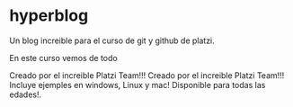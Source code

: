 # hyperblog
Un blog increible para el curso de git y github de platzi. 

En este curso vemos de todo


Creado por el increible Platzi Team!!!
Creado por el increible Platzi Team!!!
Incluye ejemples en windows, Linux y mac!
Disponible para todas las edades!.
